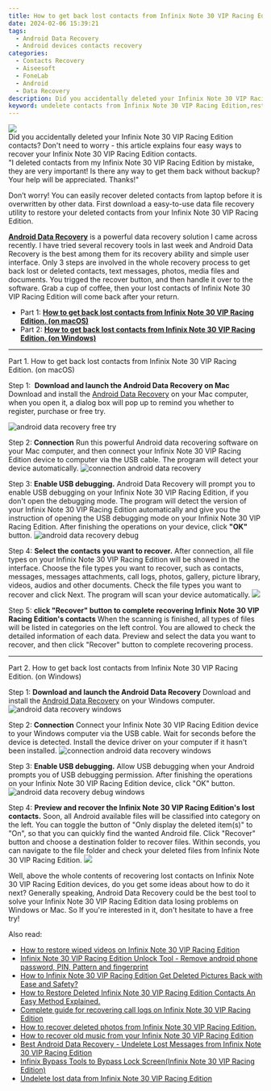 ```yaml
---
title: How to get back lost contacts from Infinix Note 30 VIP Racing Edition.
date: 2024-02-06 15:39:21
tags: 
  - Android Data Recovery
  - Android devices contacts recovery
categories: 
  - Contacts Recovery
  - Aiseesoft
  - FoneLab
  - Android
  - Data Recovery
description: Did you accidentally deleted your Infinix Note 30 VIP Racing Edition contacts? Don't need to worry - this article explains four easy ways to recover your Infinix Note 30 VIP Racing Edition contacts.
keyword: undelete contacts from Infinix Note 30 VIP Racing Edition,restore deleted phone number on Infinix Note 30 VIP Racing Edition,Infinix Note 30 VIP Racing Edition contacts recovery,regain missing contacts,unerase contacts,android contacts retrieval,recover contacts from Infinix Note 30 VIP Racing Edition,Infinix Note 30 VIP Racing Edition contacts disappeared,Infinix Note 30 VIP Racing Edition contacts recovery software,how to refind deleted contacts from Infinix Note 30 VIP Racing Edition,Infinix Note 30 VIP Racing Edition deleted contacts
---
```


<img src="https://img0mobiles.techidaily.com/images/best-assets/devices/infinix/infinix-note-30-vip-racing-edition/3.jpg" class="atpl-imgstyle"  />

<div class="atpl-content atpl-for-fonelab-android recover-contacts">

<div class="atpl-post-description-part-1">
Did you accidentally deleted your Infinix Note 30 VIP Racing Edition contacts? Don't need to worry - this article explains four easy ways to recover your Infinix Note 30 VIP Racing Edition contacts.
</div>




<div class="atpl-post-description-part-2">
<div class="tpl-content-sub-paragraph-question">
  "I deleted contacts from my Infinix Note 30 VIP Racing Edition  by mistake, they are very important! Is there any way to get them back without backup? Your help will be appreciated. Thanks!"
</div>
<div class="tpl-content-sub-paragraph-content">
<p>
  Don’t worry! You can easily recover deleted contacts from laptop before it is overwritten by other data. First download a easy-to-use data file recovery utility to restore your deleted contacts from your Infinix Note 30 VIP Racing Edition.
</p>
</div>
</div>

<div class="atpl-post-description-part-3">
<div class="tpl-content-sub-paragraph-content">
  <p>
    <a href="https://tools.techidaily.com/aiseesoft-android-data-recovery/" target="_blank" rel="noopener"><strong>Android Data Recovery</strong></a> is a powerful data recovery solution I came across recently. I have tried several recovery tools in last week and Android Data Recovery is the best among them for its recovery ability and simple user interface. Only 3 steps are involved in the whole recovery process to get back lost or deleted contacts, text messages, photos, media files and documents. You trigged the recover button, and then handle it over to the software. Grab a cup of coffee, then your lost contacts of Infinix Note 30 VIP Racing Edition will come back after your return.
  </p>
</div>
</div>


<ul>
  <li>Part 1: <strong><a href="#p1"> How to get back lost contacts from Infinix Note 30 VIP Racing Edition.  (on macOS)</a></strong></li>
  <li>Part 2: <strong><a href="#p2"> How to get back lost contacts from Infinix Note 30 VIP Racing Edition.  (on Windows)</a></strong></li>
</ul>




<!-- Part 1 -->
<a id="p1" name="p1" ></a><hr>

<div>
  <span class="atpl-step-part-style">Part 1. How to get back lost contacts from Infinix Note 30 VIP Racing Edition. (on macOS)</span>
</div>  

<span class="atpl-stepstyle-a"><span>Step 1: </span></span> <strong>Download and launch the Android Data Recovery on Mac</strong>
Download and install the <a href="https://tools.techidaily.com/aiseesoft-android-data-recovery/" target="_blank" rel="noopener">Android Data Recovery</a> on your Mac computer, when you open it, a dialog box will pop up to remind you whether to register, purchase or free try.

<img src="https://tools.techidaily.com/images/apps/aiseesoft/android-data-recovery/mac-free-try.png" class="atpl-imgstyle" alt="android data recovery free try" />

<span class="atpl-stepstyle-a"><span>Step 2: </span></span> <strong>Connection</strong>
Run this powerful Android data recovering software on your Mac computer, and then connect your Infinix Note 30 VIP Racing Edition device to computer via the USB cable. The program will detect your device automatically.
<img src="https://tools.techidaily.com/images/apps/aiseesoft/android-data-recovery/mac-connection-interface.jpg" class="atpl-imgstyle" alt="connection android data recovery" />

<span class="atpl-stepstyle-a"><span>Step 3: </span></span> <strong>Enable USB debugging.</strong>
Android Data Recovery will prompt you to enable USB debugging on your Infinix Note 30 VIP Racing Edition, if you don't open the debugging mode. The program will detect the version of your Infinix Note 30 VIP Racing Edition automatically and give you the instruction of opening the USB debugging mode on your Infinix Note 30 VIP Racing Edition. After finishing the operations on your device, click <strong>"OK"</strong> button.
<img src="https://tools.techidaily.com/images/apps/aiseesoft/android-data-recovery/mac-android-usb-debug.jpg"  class="atpl-imgstyle" alt="android data recovery debug" />

<span class="atpl-stepstyle-a"><span>Step 4: </span></span> <strong>Select the contacts you want to recover.</strong>
After connection, all file types on your Infinix Note 30 VIP Racing Edition will be showed in the interface. Choose the file types you want to recover, such as contacts, messages, messages attachments, call logs, photos, gallery, picture library, videos, audios and other documents. Check the file types you want to recover and click Next. The program will scan your device automatically.
<img src="https://tools.techidaily.com/images/apps/aiseesoft/android-data-recovery/mac-choose-type-contacts.jpg" class="atpl-imgstyle"  />

<span class="atpl-stepstyle-a"><span>Step 5: </span></span> <strong>click "Recover" button to  complete recovering Infinix Note 30 VIP Racing Edition's contacts</strong>
When the scanning is finished, all types of files will be listed in categories on the left control. You are allowed to check the detailed information of each data. Preview and select the data you want to recover, and then click "Recover" button to complete recovering process.


<a id="p2" name="p2"></a><hr>

<!-- Part 2 -->
<div>
  <span class="atpl-step-part-style">Part 2. How to get back lost contacts from Infinix Note 30 VIP Racing Edition. (on Windows)</span>
</div>

<span class="atpl-stepstyle-a"><span>Step 1: </span></span> <strong>Download and launch the Android Data Recovery</strong>
Download and install the <a href="https://tools.techidaily.com/aiseesoft-android-data-recovery/" target="_blank" rel="noopener">Android Data Recovery</a> on your Windows computer.
<img src="https://tools.techidaily.com/images/apps/aiseesoft/android-data-recovery/win-start-interface.png"  class="atpl-imgstyle" alt="android data recovery windows" />

<span class="atpl-stepstyle-a"><span>Step 2: </span></span> <strong>Connection</strong>
Connect your Infinix Note 30 VIP Racing Edition device to your Windows computer via the USB cable. Wait for seconds before the device is detected. Install the device driver on your computer if it hasn't been installed.
<img src="https://tools.techidaily.com/images/apps/aiseesoft/android-data-recovery/win-connection-interface.png" class="atpl-imgstyle" alt="connection android data recovery windows" />

<span class="atpl-stepstyle-a"><span>Step 3: </span></span> <strong>Enable USB debugging.</strong>
Allow USB debugging when your Android prompts you of USB debugging permission. After finishing the operations on your Infinix Note 30 VIP Racing Edition device, click "OK" button.
<img src="https://tools.techidaily.com/images/apps/aiseesoft/android-data-recovery/win-android-usb-debug.png" class="atpl-imgstyle" alt="android data recovery debug windows" />

<span class="atpl-stepstyle-a"><span>Step 4: </span></span> <strong>Preview and recover the Infinix Note 30 VIP Racing Edition's lost contacts.</strong>
Soon, all Android available files will be classified into category on the left. You can toggle the button of "Only display the deleted item(s)" to "On", so that you can quickly find the wanted Android file. Click "Recover" button and choose a destination folder to recover files. Within seconds, you can navigate to the file folder and check your deleted files from Infinix Note 30 VIP Racing Edition.
<img src="https://tools.techidaily.com/images/apps/aiseesoft/android-data-recovery/win-recover-contacts.jpg" class="atpl-imgstyle"  />

<div class="atpl-post-description-part-4">
<div class="tpl-content-sub-paragraph-normal">
    <p>
        Well, above the whole contents of recovering lost contacts on Infinix Note 30 VIP Racing Edition devices, do you get some ideas about how to do it next? Generally speaking, Android Data Recovery could be the best tool to solve your Infinix Note 30 VIP Racing Edition data losing problems on Windows or Mac. So If you're interested in it, don't hesitate to have a free try!
    </p>
</div>
</div>

<ins class="adsbygoogle"
     style="display:block"
     data-ad-client="ca-pub-7571918770474297"
     data-ad-slot="8358498916"
     data-ad-format="auto"
     data-full-width-responsive="true"></ins>

<span class="atpl-alsoreadstyle">Also read:</span>
<div><ul>
<li><a href="/how-to-restore-wiped-videos-on-infinix-note-30-vip-racing-edition-by-fonelab-android-recover-video/" target="_blank" rel="noopener"><u>How to restore wiped videos on Infinix Note 30 VIP Racing Edition</u></a></li>
<li><a href="/infinix-note-30-vip-racing-edition-unlock-tool-remove-android-phone-password-pin-pattern-and-fingerprint-by-drfone-android-unlock-android-unlock/" target="_blank" rel="noopener"><u>Infinix Note 30 VIP Racing Edition Unlock Tool - Remove android phone password, PIN, Pattern and fingerprint</u></a></li>
<li><a href="/how-to-infinix-note-30-vip-racing-edition-get-deleted-pictures-back-with-ease-and-safety-by-fonelab-android-recover-pictures/" target="_blank" rel="noopener"><u>How to Infinix Note 30 VIP Racing Edition Get Deleted Pictures Back with Ease and Safety?</u></a></li>
<li><a href="/how-to-restore-deleted-infinix-note-30-vip-racing-edition-contacts-an-easy-method-explained-by-fonelab-android-recover-contacts/" target="_blank" rel="noopener"><u>How to Restore Deleted Infinix Note 30 VIP Racing Edition Contacts  An Easy Method Explained.</u></a></li>
<li><a href="/complete-guide-for-recovering-call-logs-on-infinix-note-30-vip-racing-edition-by-fonelab-android-recover-call-logs/" target="_blank" rel="noopener"><u>Complete guide for recovering call logs on Infinix Note 30 VIP Racing Edition</u></a></li>
<li><a href="/how-to-recover-deleted-photos-from-infinix-note-30-vip-racing-edition-by-fonelab-android-recover-photos/" target="_blank" rel="noopener"><u>How to recover deleted photos from Infinix Note 30 VIP Racing Edition.</u></a></li>
<li><a href="/how-to-recover-old-music-from-your-infinix-note-30-vip-racing-edition-by-fonelab-android-recover-music/" target="_blank" rel="noopener"><u>How to recover old music from your Infinix Note 30 VIP Racing Edition</u></a></li>
<li><a href="/best-android-data-recovery-undelete-lost-messages-from-infinix-note-30-vip-racing-edition-by-fonelab-android-recover-messages/" target="_blank" rel="noopener"><u>Best Android Data Recovery - Undelete Lost Messages from Infinix Note 30 VIP Racing Edition</u></a></li>
<li><a href="/infinix-bypass-tools-to-bypass-lock-screen-infinix-note-30-vip-racing-edition-by-drfone-android-unlock-android-unlock/" target="_blank" rel="noopener"><u>Infinix Bypass Tools to Bypass Lock Screen(Infinix Note 30 VIP Racing Edition)</u></a></li>
<li><a href="/undelete-lost-data-from-infinix-note-30-vip-racing-edition-by-fonelab-android-recover-data/" target="_blank" rel="noopener"><u>Undelete lost data from Infinix Note 30 VIP Racing Edition</u></a></li>
</ul></div>

</div>

